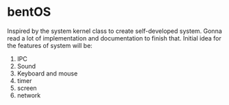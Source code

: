 # bentOS
Inspired by the system kernel class to create self-developed system. Gonna read a lot of implementation and documentation to finish that.
Initial idea for the features of system will be:
  1. IPC
  2. Sound
  3. Keyboard and mouse
  4. timer
  5. screen
  6. network
